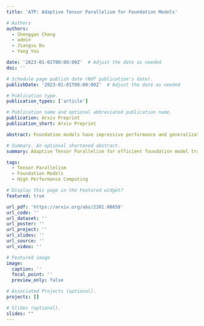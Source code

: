 ```yaml
---
title: 'ATP: Adaptive Tensor Parallelism for Foundation Models'

# Authors
authors:
  - Shenggan Cheng
  - admin
  - Jiangsu Du
  - Yang You

date: '2023-01-01T00:00:00Z'  # Adjust the date as needed
doi: ''

# Schedule page publish date (NOT publication's date).
publishDate: '2023-01-01T00:00:00Z'  # Adjust the date as needed

# Publication type.
publication_types: ['article']

# Publication name and optional abbreviated publication name.
publication: Arxiv Preprint
publication_short: Arxiv Preprint

abstract: Foundation models have impressive performance and generalization capabilities across a wide range of applications. The increasing size of the models introduces great challenges for the training. Tensor parallelism is a critical technique that is currently used in almost all foundation model training and has a significant impact on overall training performance. However, current tensor parallelism in machine learning frameworks misses optimization opportunities in fitting various interconnection topologies. In this work, we present ATP, an adaptive tensor parallelism framework for foundation models, which can automatically select the optimal parallel strategy on different interconnections. We propose column- and row-first tensor parallelism based on 2D device meshes and construct a search space. Combined with the hierarchical communication matrix, ATP can identify the optimal strategy in the search space. We also propose chunk-based overlapping to reduce communication overhead. Our evaluations show ATP consistently outperforms the state-of-the-art approaches for various model sizes and interconnects, achieving end-to-end training performance improvements of up to 37-64% on specific interconnects. Based on our theoretical model, the communication overhead of ATP decreases with scaling, indicating a qualitative leap forward.

# Summary. An optional shortened abstract.
summary: Adaptive Tensor Parallelism for efficient foundation model training.

tags:
  - Tensor Parallelism
  - Foundation Models
  - High Performance Computing

# Display this page in the Featured widget?
featured: true

url_pdf: 'https://arxiv.org/abs/2301.08658'
url_code: ''
url_dataset: ''
url_poster: ''
url_project: ''
url_slides: ''
url_source: ''
url_video: ''

# Featured image
image:
  caption: ''
  focal_point: ''
  preview_only: false

# Associated Projects (optional).
projects: []

# Slides (optional).
slides: ""
---
```

